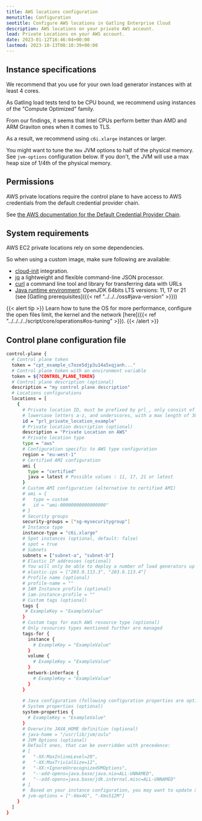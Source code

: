 ```yaml
---
title: AWS locations configuration
menutitle: Configuration
seotitle: Configure AWS locations in Gatling Enterprise Cloud
description: AWS locations on your private AWS account.
lead: Private Locations on your AWS account.
date: 2023-01-12T16:46:04+00:00
lastmod: 2023-10-13T08:10:39+00:00
---
```


## Instance specifications

We recommend that you use for your own load generator instances with at least 4 cores.

As Gatling load tests tend to be CPU bound, we recommend using instances of the "Compute Optimized" family.

From our findings, it seems that Intel CPUs perform better than AMD and ARM Graviton ones when it comes to TLS.

As a result, we recommend using `c6i.xlarge` instances or larger.

You might want to tune the `Xmx` JVM options to half of the physical memory.
See `jvm-options` configuration below.
If you don't, the JVM will use a max heap size of 1/4th of the physical memory.

## Permissions

AWS private locations require the control plane to have access to AWS credentials from the default credential provider chain.

See [the AWS documentation for the Default Credential Provider Chain](https://docs.aws.amazon.com/sdk-for-java/v1/developer-guide/credentials.html#credentials-default).

## System requirements

AWS EC2 private locations rely on some dependencies.

So when using a custom image, make sure following are available:

- [cloud-init](https://docs.aws.amazon.com/AWSEC2/latest/UserGuide/user-data.html) integration.
- [jq](https://jqlang.github.io/jq/download/) a lightweight and flexible command-line JSON processor.
- [curl](https://curl.se/download.html) a command line tool and library for transferring data with URLs
- [Java runtime environment](https://openjdk.org/install/): OpenJDK 64bits LTS versions: 11, 17 or 21 (see [Gatling prerequisites]({{< ref "../../../oss#java-version" >}}))

{{< alert tip >}}
Learn how to tune the OS for more performance, configure the open files limit, the kernel and the network [here]({{< ref "../../../../script/core/operations#os-tuning" >}}).
{{< /alert >}}


## Control plane configuration file

```bash
control-plane {
  # Control plane token
  token = "cpt_example_c7oze5djp3u14a5xqjanh..."
  # Control plane token with an environment variable
  token = ${?CONTROL_PLANE_TOKEN}
  # Control plane description (optional)
  description = "my control plane description"
  # Locations configurations
  locations = [
    {
      # Private location ID, must be prefixed by prl_, only consist of numbers 0-9, 
      # lowercase letters a-z, and underscores, with a max length of 30 characters
      id = "prl_private_location_example"
      # Private location description (optional)
      description = "Private Location on AWS"
      # Private location type
      type = "aws"
      # Configuration specific to AWS type configuration
      region = "eu-west-1"
      # Certified AMI configuration
      ami {
        type = "certified"
        java = latest # Possible values : 11, 17, 21 or latest
      }
      # Custom AMI configuration (alternative to certified AMI)
      # ami = {
      #   type = custom
      #   id = "ami-00000000000000000"
      # }
      # Security groups
      security-groups = ["sg-mysecuritygroup"]
      # Instance type
      instance-type = "c6i.xlarge"
      # Spot instances (optional, default: false)
      # spot = true
      # Subnets
      subnets = ["subnet-a", "subnet-b"]
      # Elastic IP addresses (optional)
      # You will only be able to deploy a number of load generators up to the number of Elastic IP addresses you have configured.
      # elastic-ips = ["203.0.113.3", "203.0.113.4"]
      # Profile name (optional)
      # profile-name = ""
      # IAM Instance profile (optional)
      # iam-instance-profile = ""
      # Custom tags (optional)
      tags {
       # ExampleKey = "ExampleValue"
      }
      # Custom tags for each AWS resource type (optional)
      # Only resources types mentioned further are managed
      tags-for {
        instance {
          # ExampleKey = "ExampleValue"
        }
        volume {
          # ExampleKey = "ExampleValue"
        }
        network-interface {
          # ExampleKey = "ExampleValue"
        }
      }
      
      # Java configuration (following configuration properties are optional)
      # System properties (optional)
      system-properties {
        # ExampleKey = "ExampleValue"
      }
      # Overwrite JAVA_HOME definition (optional)
      # java-home = "/usr/lib/jvm/zulu"
      # JVM Options (optional)
      # Default ones, that can be overridden with precedence:
      # [
      #   "-XX:MaxInlineLevel=20", 
      #   "-XX:MaxTrivialSize=12", 
      #   "-XX:+IgnoreUnrecognizedVMOptions", 
      #   "--add-opens=java.base/java.nio=ALL-UNNAMED", 
      #   "--add-opens=java.base/jdk.internal.misc=ALL-UNNAMED"
      # ]
      #  Based on your instance configuration, you may want to update Xmx and Xms values.
      # jvm-options = ["-Xmx4G", "-Xms512M"]
    }
  ]
}
```

